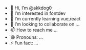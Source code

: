 - 👋 Hi, I’m @akkdog0
- 👀 I’m interested in fontdev
- 🌱 I’m currently learning vue,react
- 💞️ I’m looking to collaborate on ...
- 📫 How to reach me ...
- 😄 Pronouns: ...
- ⚡ Fun fact: ...

<!---
akkdog0/akkdog0 is a ✨ special ✨ repository because its `README.md` (this file) appears on your GitHub profile.
You can click the Preview link to take a look at your changes.
--->
